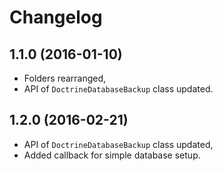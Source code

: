 # Changelog

## 1.1.0 (2016-01-10)
- Folders rearranged,
- API of `DoctrineDatabaseBackup` class updated.

## 1.2.0 (2016-02-21)
- API of `DoctrineDatabaseBackup` class updated,
- Added callback for simple database setup.